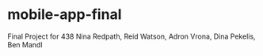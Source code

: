 # mobile-app-final
Final Project for 438
Nina Redpath, Reid Watson, Adron Vrona, Dina Pekelis, Ben Mandl
